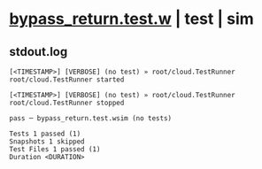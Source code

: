 # [bypass_return.test.w](../../../../../examples/tests/valid/bypass_return.test.w) | test | sim

## stdout.log
```log
[<TIMESTAMP>] [VERBOSE] (no test) » root/cloud.TestRunner
root/cloud.TestRunner started

[<TIMESTAMP>] [VERBOSE] (no test) » root/cloud.TestRunner
root/cloud.TestRunner stopped

pass ─ bypass_return.test.wsim (no tests)

Tests 1 passed (1)
Snapshots 1 skipped
Test Files 1 passed (1)
Duration <DURATION>
```

